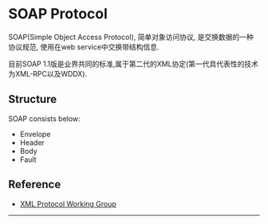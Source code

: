 # SOAP Protocol

SOAP(Simple Object Access Protocol), 简单对象访问协议,
是交换数据的一种协议规范, 使用在web service中交换带结构信息.

目前SOAP 1.1版是业界共同的标准,属于第二代的XML协定(第一代具代表性的技术为XML-RPC以及WDDX).
<!--more-->

## Structure
SOAP consists below:
- Envelope
- Header
- Body
- Fault


## Reference
- [XML Protocol Working Group](https://www.w3.org/2000/xp/Group/)

---
[SOAP Wiki]: https://zh.wikipedia.org/wiki/SOAP
